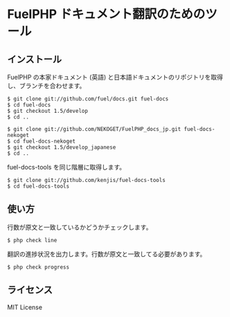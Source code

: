 # FuelPHP ドキュメント翻訳のためのツール

## インストール

FuelPHP の本家ドキュメント (英語) と日本語ドキュメントのリポジトリを取得し、ブランチを合わせます。

```
$ git clone git://github.com/fuel/docs.git fuel-docs
$ cd fuel-docs
$ git checkout 1.5/develop
$ cd ..

$ git clone git://github.com/NEKOGET/FuelPHP_docs_jp.git fuel-docs-nekoget
$ cd fuel-docs-nekoget
$ git checkout 1.5/develop_japanese
$ cd ..
```

fuel-docs-tools を同じ階層に取得します。

```
$ git clone git://github.com/kenjis/fuel-docs-tools
$ cd fuel-docs-tools
```

## 使い方

行数が原文と一致しているかどうかチェックします。

```
$ php check line
```

翻訳の進捗状況を出力します。行数が原文と一致してる必要があります。

```
$ php check progress
```

## ライセンス

MIT License
